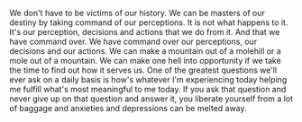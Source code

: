  We don't have to be victims of our history. We can be masters of our destiny by taking command of our perceptions. It is not what happens to it. It's our perception, decisions and actions that we do from it. And that we have command over. We have command over our perceptions, our decisions and our actions. We can make a mountain out of a molehill or a mole out of a mountain. We can make one hell into opportunity if we take the time to find out how it serves us. One of the greatest questions we'll ever ask on a daily basis is how's whatever I'm experiencing today helping me fulfill what's most meaningful to me today. If you ask that question and never give up on that question and answer it, you liberate yourself from a lot of baggage and anxieties and depressions can be melted away.